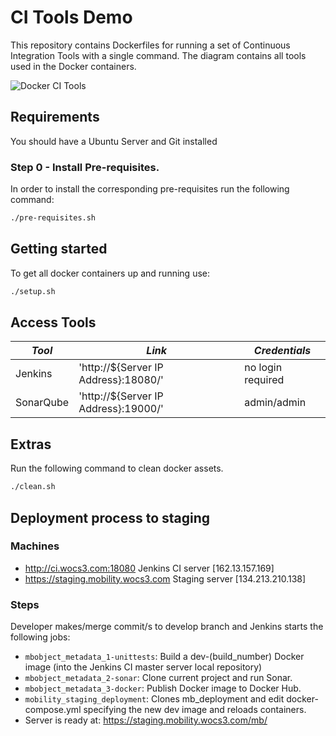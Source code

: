 # CI Tools Demo

This repository contains Dockerfiles for running a set of Continuous Integration Tools with a single command. The diagram contains all tools used in the Docker containers.

![Docker CI Tools](resources/images/ci-tools.jpg)

## Requirements

You should have a Ubuntu Server and Git installed

### Step 0 - Install Pre-requisites.

In order to install the corresponding pre-requisites run the following command:

```bash
./pre-requisites.sh
```

## Getting started

To get all docker containers up and running use:

```bash
./setup.sh
```

## Access Tools

| *Tool* | *Link* | *Credentials* |
| ------------- | ------------- | ------------- |
| Jenkins | 'http://${Server IP Address}:18080/' | no login required |
| SonarQube | 'http://${Server IP Address}:19000/' | admin/admin |

## Extras

Run the following command to clean docker assets.

```bash
./clean.sh
```

<!-- TODO: Add Jenkins jobs description -->


## Deployment process to staging
### Machines
 - http://ci.wocs3.com:18080 Jenkins CI server [162.13.157.169]
 - https://staging.mobility.wocs3.com Staging server [134.213.210.138]

### Steps
Developer makes/merge commit/s to develop branch and Jenkins starts the following jobs:
  - `mbobject_metadata_1-unittests`: Build a dev-(build_number) Docker image (into the Jenkins CI master server local repository)
  - `mbobject_metadata_2-sonar`: Clone current project and run Sonar.
  - `mbobject_metadata_3-docker`: Publish Docker image to Docker Hub.
  - `mobility_staging_deployment`: Clones mb_deployment and edit docker-compose.yml specifying the new dev image and reloads containers.
  - Server is ready at: https://staging.mobility.wocs3.com/mb/
